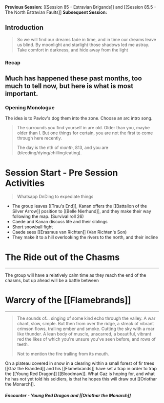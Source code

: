 **Previous Session:** [[Session 85 - Estravian Brigands]] and [[Session 85.5 - The North Estravian Faults]]
**Subsequent Session:**
## Introduction
> So we will find our dreams fade in time, and in time our dreams leave us blind. By moonlight and starlight those shadows led me astray. Take comfort in darkness, and hide away from the light

### Recap
**Much has happened** these past months, too much to tell now, but here is what is most important.
- 
### Opening Monologue
The idea is to Pavlov's dog them into the zone. Choose an arc intro song.

> The surrounds you find yourself in are old. Older than you, maybe older than I. But one things for certain, you are not the first to come through here recently.
> 
> The day is the nth of *month*, 813, and you are (bleeding/dying/chilling/eating).


# Session Start - Pre Session Activities
> Whatsapp DnDing to expediate things

- The group leaves [[Trau's End]], Kanan offers the [[Battalion of the Silver Arrow]] position to [[Belle Nierhund]], and they make their way following the map. (Survival roll 26)
- Caede and Kanan discuss life and their siblings
- Short snowball fight
- Caede sees [[Erasmus van Richten]] (Van Richten's Son)
- They make it to a hill overlooking the rivers to the north, and their incline


# The Ride out of the Chasms
---
The group will have a relatively calm time as they reach the end of the chasms, but up ahead will be a battle between 


# Warcry of the [[Flamebrands]]
---
> The sounds of... singing of some kind echo through the valley. A war chant, slow, simple. But then from over the ridge, a streak of vibrant crimson flows, trailing ember and smoke. Cutting the sky with a roar like thunder. A lean body of muscle, unscarred, a beautiful, vibrant red the likes of which you're unsure you've seen before, and rows of teeth. 
> 
> Not to mention the fire trailing from its mouth.

On a plateau covered in snow in a clearing within a small forest of fir trees [[Gaz the Branded]] and his [[Flamebrands]] have set a trap in order to trap the [[Young Red Dragon]] [[Bloodmaw]]. What Gaz is hoping for, and what he has not yet told his soldiers, is that he hopes this will draw out [[Oriothar the Monarch]].
##### **Encounter** - Young Red Dragon and [[Oriothar the Monarch]]

